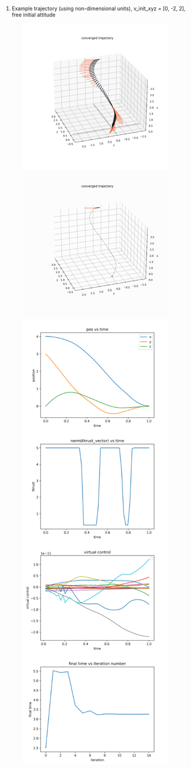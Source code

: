1. Example trajectory (using non-dimensional units),  v_init_xyz = [0, -2, 2], free initial attitude
<div style="text-align: center;">
  <img src="images/trajectory.png" alt="trajectory" width="400" />
  <img src="images/animation.gif" alt="animation" width="400" />
</div>

<div style="text-align: center;">
  <img src="images/position.png" alt="position" width="400" />
  <img src="images/throttle.png" alt="throttle" width="400" />
</div>

<div style="text-align: center;">
  <img src="images/virtual_control.png" alt="mass" width="400" />
  <img src="images/tof_iteration.png" alt="cost" width="400" />
</div>
